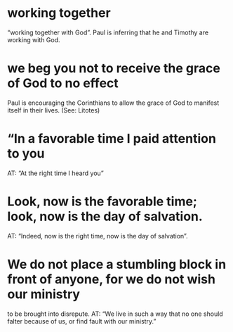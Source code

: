 #  working together 
“working together with God”. Paul is inferring that he and Timothy
are working with God.
#  we beg you not to receive the grace of God to no effect 
Paul is encouraging the
Corinthians to allow the grace of God to manifest itself in their lives. (See: Litotes)
#  “In a favorable time I paid attention to you 
AT: “At the right time I heard you”
#  Look, now is the favorable time; look, now is the day of salvation. 
AT: “Indeed, now
is the right time, now is the day of salvation”.
#  We do not place a stumbling block in front of anyone, for we do not wish our ministry
to be brought into disrepute. 
AT: “We live in such a way that no one should falter
because of us, or find fault with our ministry.”

